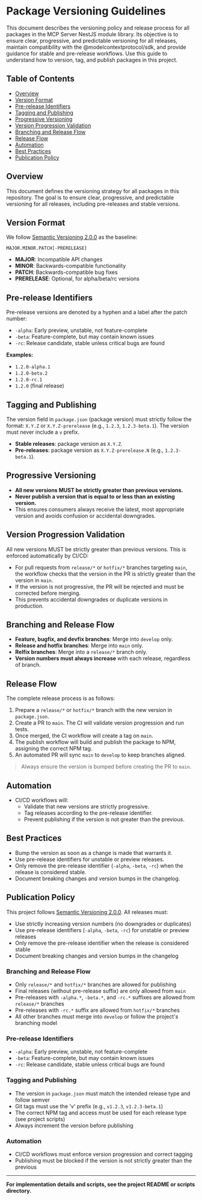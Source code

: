 # Package Versioning Guidelines <!-- omit in toc -->

This document describes the versioning policy and release process for all packages in the MCP Server NestJS module library. Its objective is to ensure clear, progressive, and predictable versioning for all releases, maintain compatibility with the @modelcontextprotocol/sdk, and provide guidance for stable and pre-release workflows. Use this guide to understand how to version, tag, and publish packages in this project.

## Table of Contents <!-- omit in toc -->

- [Overview](#overview)
- [Version Format](#version-format)
- [Pre-release Identifiers](#pre-release-identifiers)
- [Tagging and Publishing](#tagging-and-publishing)
- [Progressive Versioning](#progressive-versioning)
- [Version Progression Validation](#version-progression-validation)
- [Branching and Release Flow](#branching-and-release-flow)
- [Release Flow](#release-flow)
- [Automation](#automation)
- [Best Practices](#best-practices)
- [Publication Policy](#publication-policy)

## Overview

This document defines the versioning strategy for all packages in this repository. The goal is to ensure clear, progressive, and predictable versioning for all releases, including pre-releases and stable versions.

## Version Format

We follow [Semantic Versioning 2.0.0](https://semver.org/) as the baseline:

```
MAJOR.MINOR.PATCH[-PRERELEASE]
```

- **MAJOR**: Incompatible API changes
- **MINOR**: Backwards-compatible functionality
- **PATCH**: Backwards-compatible bug fixes
- **PRERELEASE**: Optional, for alpha/beta/rc versions

## Pre-release Identifiers

Pre-release versions are denoted by a hyphen and a label after the patch number:

- `-alpha`: Early preview, unstable, not feature-complete
- `-beta`: Feature-complete, but may contain known issues
- `-rc`: Release candidate, stable unless critical bugs are found

**Examples:**

- `1.2.0-alpha.1`
- `1.2.0-beta.2`
- `1.2.0-rc.1`
- `1.2.0` (final release)

## Tagging and Publishing

The version field in `package.json` (package version) must strictly follow the format: `X.Y.Z` or `X.Y.Z-prerelease` (e.g., `1.2.3`, `1.2.3-beta.1`). The version must never include a `v` prefix.

- **Stable releases**: package version as `X.Y.Z`.
- **Pre-releases**: package version as `X.Y.Z-prerelease.N` (e.g., `1.2.3-beta.1`).

## Progressive Versioning

- **All new versions MUST be strictly greater than previous versions.**
- **Never publish a version that is equal to or less than an existing version.**
- This ensures consumers always receive the latest, most appropriate version and avoids confusion or accidental downgrades.

## Version Progression Validation

All new versions MUST be strictly greater than previous versions. This is enforced automatically by CI/CD:

- For pull requests from `release/*` or `hotfix/*` branches targeting `main`, the workflow checks that the version in the PR is strictly greater than the version in `main`.
- If the version is not progressive, the PR will be rejected and must be corrected before merging.
- This prevents accidental downgrades or duplicate versions in production.

## Branching and Release Flow

- **Feature, bugfix, and devfix branches**: Merge into `develop` only.
- **Release and hotfix branches**: Merge into `main` only.
- **Relfix branches**: Merge into a `release/*` branch only.
- **Version numbers must always increase** with each release, regardless of branch.

## Release Flow

The complete release process is as follows:

1. Prepare a `release/*` or `hotfix/*` branch with the new version in `package.json`.
2. Create a PR to `main`. The CI will validate version progression and run tests.
3. Once merged, the CI workflow will create a tag on `main`.
4. The publish workflow will build and publish the package to NPM, assigning the correct NPM tag.
5. An automated PR will sync `main` to `develop` to keep branches aligned.

> Always ensure the version is bumped before creating the PR to `main`.

## Automation

- CI/CD workflows will:
  - Validate that new versions are strictly progressive.
  - Tag releases according to the pre-release identifier.
  - Prevent publishing if the version is not greater than the previous.

## Best Practices

- Bump the version as soon as a change is made that warrants it.
- Use pre-release identifiers for unstable or preview releases.
- Only remove the pre-release identifier (`-alpha`, `-beta`, `-rc`) when the release is considered stable.
- Document breaking changes and version bumps in the changelog.

## Publication Policy

This project follows [Semantic Versioning 2.0.0](https://semver.org/). All releases must:

- Use strictly increasing version numbers (no downgrades or duplicates)
- Use pre-release identifiers (`-alpha`, `-beta`, `-rc`) for unstable or preview releases
- Only remove the pre-release identifier when the release is considered stable
- Document breaking changes and version bumps in the changelog

### Branching and Release Flow

- Only `release/*` and `hotfix/*` branches are allowed for publishing
- Final releases (without pre-release suffix) are only allowed from `main`
- Pre-releases with `-alpha.*`, `-beta.*`, and `-rc.*` suffixes are allowed from `release/*` branches
- Pre-releases with `-rc.*` suffix are allowed from `hotfix/*` branches
- All other branches must merge into `develop` or follow the project's branching model

### Pre-release Identifiers

- `-alpha`: Early preview, unstable, not feature-complete
- `-beta`: Feature-complete, but may contain known issues
- `-rc`: Release candidate, stable unless critical bugs are found

### Tagging and Publishing

- The version in `package.json` must match the intended release type and follow semver
- Git tags must use the 'v' prefix (e.g., `v1.2.3`, `v1.2.3-beta.1`)
- The correct NPM tag and access must be used for each release type (see project scripts)
- Always increment the version before publishing

### Automation

- CI/CD workflows must enforce version progression and correct tagging
- Publishing must be blocked if the version is not strictly greater than the previous

---

**For implementation details and scripts, see the project README or scripts directory.**
